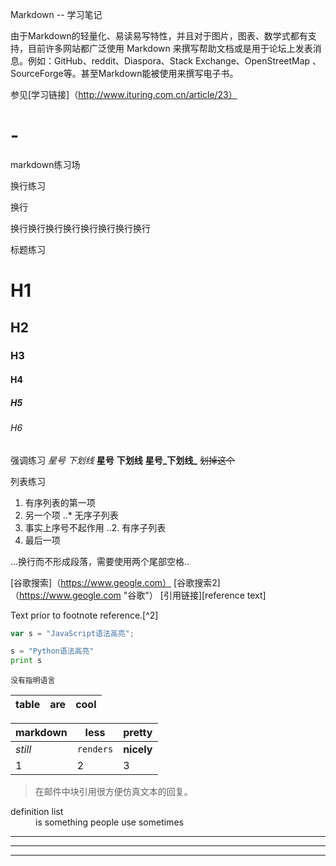 Markdown -- 学习笔记

由于Markdown的轻量化、易读易写特性，并且对于图片，图表、数学式都有支持，目前许多网站都广泛使用 Markdown 来撰写帮助文档或是用于论坛上发表消息。例如：GitHub、reddit、Diaspora、Stack Exchange、OpenStreetMap 、SourceForge等。甚至Markdown能被使用来撰写电子书。


参见[学习链接]（http://www.ituring.com.cn/article/23）
# -
markdown练习场

换行练习

换行



换行换行换行换行换行换行换行换行

标题练习
# H1
## H2
### H3
#### H4
##### H5
###### H6

强调练习
*星号*
_下划线_
**星号**
__下划线__
**星号_下划线_**
~~划掉这个~~

列表练习
 1. 有序列表的第一项
 2. 另一个项
 ..* 无序子列表
 1. 事实上序号不起作用
 ..2. 有序子列表
 4. 最后一项
 
 ...换行而不形成段落，需要使用两个尾部空格..  

[谷歌搜索]（https://www.geogle.com）
[谷歌搜索2]（https://www.geogle.com "谷歌"）
[引用链接][reference text]

Text prior to footnote reference.[^2]

```javascript
var s = "JavaScript语法高亮";
```

```python
s = "Python语法高亮"
print s
```

```
没有指明语言
```
| table | are | cool |
|-------|:---:|------:|

markdown | less | pretty
---|---|---
*still*|`renders`|**nicely**
1|2|3

>在邮件中块引用很方便仿真文本的回复。

<dl>
  <dt>definition list</dt>
  <dd>is something people use sometimes</dd>
</dl>

---
***
___

